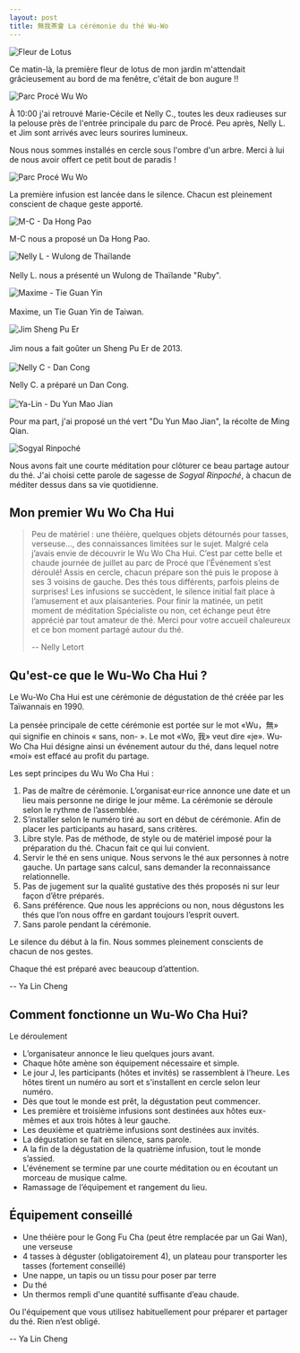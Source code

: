 ```yaml
---
layout: post
title: 無我茶會 La cérémonie du thé Wu-Wo
---
```


![Fleur de Lotus](/images/2019-07-07-lotus.jpg)

Ce matin-là, la première fleur de lotus de mon jardin m'attendait grâcieusement au bord de ma fenêtre, c'était de bon augure !!

![Parc Procé Wu Wo](/images/2019-07-07-parc-proce-wuwo-1.jpg)

À 10:00 j'ai retrouvé Marie-Cécile et Nelly C., toutes les deux radieuses sur la pelouse près de l'entrée principale du parc de Procé. Peu après, Nelly L. et Jim sont arrivés avec leurs sourires lumineux.

Nous nous sommes installés en cercle sous l'ombre d'un arbre. Merci à lui de nous avoir offert ce petit bout de paradis !

![Parc Procé Wu Wo](/images/2019-07-07-parc-proce-wuwo-2.jpg)  

La première infusion est lancée dans le silence. Chacun est pleinement conscient de chaque geste apporté.
  
![M-C - Da Hong Pao](/images/2019-07-07-mc.jpg)  
  
​​M-C nous a proposé un Da Hong Pao.  
  
![Nelly L - Wulong de Thaïlande](/images/2019-07-07-nelly-l.jpg)  
​​  
Nelly L. nous a présenté un Wulong de Thaïlande "Ruby".  
  
![Maxime - Tie Guan Yin](/images/2019-07-07-maxime.jpg)  
​​  
Maxime, un Tie Guan Yin de Taiwan.  
  
![Jim Sheng Pu Er](/images/2019-07-07-jim.jpg)  
​​  
Jim nous a fait goûter un Sheng Pu Er de 2013.    
​​  
![Nelly C - Dan Cong](/images/2019-07-07-nelly-c.jpg)  
  
Nelly C. a préparé un Dan Cong.  
​​  
![Ya-Lin - Du Yun Mao Jian](/images/2019-07-07-ya-lin.jpg)  
  
Pour ma part, j'ai proposé un thé vert "Du Yun Mao Jian", la récolte de Ming Qian.  

![Sogyal Rinpoché](/images/2019-07-07-rinpoche.jpg)

Nous avons fait une courte méditation pour clôturer ce beau partage autour du thé. J'ai choisi cette parole de sagesse de _Sogyal Rinpoché_, à chacun de méditer dessus dans sa vie quotidienne.

## Mon premier Wu Wo Cha Hui

> Peu de matériel : une théière, quelques objets détournés pour tasses, verseuse…, des connaissances limitées sur le sujet. Malgré cela j’avais envie de découvrir le Wu Wo Cha Hui.
> C’est par cette belle et chaude journée de juillet au parc de Procé que l’Événement s’est déroulé!
> Assis en cercle, chacun prépare son thé puis le propose à ses 3 voisins de gauche.
> Des thés tous différents, parfois pleins de surprises!
> Les infusions se succèdent, le silence initial fait place à l’amusement et aux plaisanteries.
> Pour finir la matinée, un petit moment de méditation
> Spécialiste ou non, cet échange peut être apprécié par tout amateur de thé.
> Merci pour votre accueil chaleureux et ce bon moment partagé autour du thé.
>
> -- Nelly Letort

## Qu'est-ce que le Wu-Wo Cha Hui ?

Le Wu-Wo Cha Hui est une cérémonie de dégustation de thé créée par les Taïwannais en 1990.

La pensée principale de cette cérémonie est portée sur le mot «Wu，無» qui signifie en chinois « sans, non- ». Le mot «Wo, 我» veut dire «je». Wu-Wo Cha Hui désigne ainsi un événement autour du thé, dans lequel notre «moi» est effacé au profit du partage.

Les sept principes du Wu Wo Cha Hui :

1. Pas de maître de cérémonie. L’organisat·eur·rice annonce une date et un lieu mais personne ne dirige le jour même. La cérémonie se déroule selon le rythme de l’assemblée.
2. S’installer selon le numéro tiré au sort en début de cérémonie. Afin de placer les participants au hasard, sans critères.
3. Libre style. Pas de méthode, de style ou de matériel imposé pour la préparation du thé. Chacun fait ce qui lui convient.
4. Servir le thé en sens unique. Nous servons le thé aux personnes à notre gauche. Un partage sans calcul, sans demander la reconnaissance relationnelle.
5. Pas de jugement sur la qualité gustative des thés proposés ni sur leur façon d’être préparés.
6. Sans préférence. Que nous les apprécions ou non, nous dégustons les thés que l’on nous offre en gardant toujours l’esprit ouvert.
7. Sans parole pendant la cérémonie.

Le silence du début à la fin. Nous sommes pleinement conscients de chacun de nos gestes.

Chaque thé est préparé avec beaucoup d’attention.

-- Ya Lin Cheng

## Comment fonctionne un Wu-Wo Cha Hui?

Le déroulement

- L’organisateur annonce le lieu quelques jours avant.
- Chaque hôte amène son équipement nécessaire et simple.
- Le jour J, les participants (hôtes et invités) se rassemblent à l’heure. Les hôtes tirent un numéro au sort et s'installent en cercle selon leur numéro.
- Dès que tout le monde est prêt, la dégustation peut commencer.
- Les première et troisième infusions sont destinées aux hôtes eux-mêmes et aux trois hôtes à leur gauche.
- Les deuxième et quatrième infusions sont destinées aux invités.
- La dégustation se fait en silence, sans parole.
- A la fin de la dégustation de la quatrième infusion, tout le monde s’assied.
- L'événement se termine par une courte méditation ou en écoutant un morceau de musique calme.
- Ramassage de l’équipement et rangement du lieu.

## Équipement conseillé

- Une théière pour le Gong Fu Cha (peut être remplacée par un Gai Wan), une verseuse
- 4 tasses à déguster (obligatoirement 4), un plateau pour transporter les tasses (fortement conseillé)
- Une nappe, un tapis ou un tissu pour poser par terre
- Du thé
- Un thermos rempli d'une quantité suffisante d’eau chaude.

Ou l'équipement que vous utilisez habituellement pour préparer et partager du thé. Rien n’est obligé.

-- Ya Lin Cheng